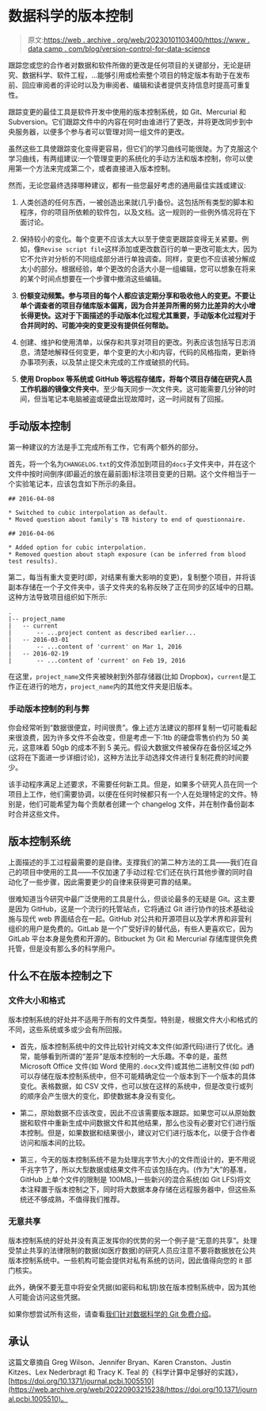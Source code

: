 # 数据科学的版本控制

> 原文:[https://web . archive . org/web/20230101103400/https://www . data camp . com/blog/version-control-for-data-science](https://web.archive.org/web/20230101103400/https://www.datacamp.com/blog/version-control-for-data-science)

跟踪您或您的合作者对数据和软件所做的更改是任何项目的关键部分，无论是研究、数据科学、软件工程，...能够引用或检索整个项目的特定版本有助于在发布前、回应审阅者的评论时以及为审阅者、编辑和读者提供支持信息时提高可重复性。

跟踪变更的最佳工具是软件开发中使用的版本控制系统，如 Git、Mercurial 和 Subversion。它们跟踪文件中的内容在何时由谁进行了更改，并将更改同步到中央服务器，以便多个参与者可以管理对同一组文件的更改。

虽然这些工具使跟踪变化变得更容易，但它们的学习曲线可能很陡。为了克服这个学习曲线，有两组建议:一个管理变更的系统化的手动方法和版本控制，你可以使用第一个方法来完成第二个，或者直接进入版本控制。

然而，无论您最终选择哪种建议，都有一些您最好考虑的通用最佳实践或建议:

1.  人类创造的任何东西，一被创造出来就(几乎)备份。这包括所有类型的脚本和程序，你的项目所依赖的软件包，以及文档。这一规则的一些例外情况将在下面讨论。

2.  保持较小的变化。每个变更不应该太大以至于使变更跟踪变得无关紧要。例如，像`Revise script file`这样添加或更改数百行的单一更改可能太大，因为它不允许对分析的不同组成部分进行单独调查。同样，变更也不应该被分解成太小的部分。根据经验，单个更改的合适大小是一组编辑，您可以想象在将来的某个时间点想要在一个步骤中撤消这些编辑。

3.  **份额变动频繁。参与项目的每个人都应该定期分享和吸收他人的变更。不要让单个调查者的项目存储库版本偏离，因为合并差异所需的努力比差异的大小增长得更快。这对于下面描述的手动版本化过程尤其重要，手动版本化过程对于合并同时的、可能冲突的变更没有提供任何帮助。**

4.  创建、维护和使用清单，以保存和共享对项目的更改。列表应该包括写日志消息，清楚地解释任何变更，单个变更的大小和内容，代码的风格指南，更新待办事项列表，以及禁止提交未完成的工作或破损的代码。

5.  **使用 Dropbox 等系统或 GitHub 等远程存储库，将每个项目存储在研究人员工作机器的镜像文件夹中**。至少每天同步一次文件夹。这可能需要几分钟的时间，但当笔记本电脑被盗或硬盘出现故障时，这一时间就有了回报。

## 手动版本控制

第一种建议的方法是手工完成所有工作，它有两个额外的部分。

首先，将一个名为`CHANGELOG.txt`的文件添加到项目的`docs`子文件夹中，并在这个文件中按时间倒序(即最近的放在最前面)标注项目变更的日期。这个文件相当于一个实验笔记本，应该包含如下所示的条目。

```
## 2016-04-08

* Switched to cubic interpolation as default.
* Moved question about family's TB history to end of questionnaire.

## 2016-04-06

* Added option for cubic interpolation.
* Removed question about staph exposure (can be inferred from blood test results). 
```

第二，每当有重大变更时(即，对结果有重大影响的变更)，复制整个项目，并将该副本存储在一个子文件夹中，该子文件夹的名称反映了正在同步的区域中的日期。这种方法导致项目组织如下所示:

```
.
|-- project_name
|   -- current
|       -- ...project content as described earlier...
|   -- 2016-03-01
|       -- ...content of 'current' on Mar 1, 2016
|   -- 2016-02-19
|       -- ...content of 'current' on Feb 19, 2016 
```

在这里，`project_name`文件夹被映射到外部存储器(比如 Dropbox)，`current`是工作正在进行的地方，`project_name`内的其他文件夹是旧版本。

### 手动版本控制的利与弊

你会经常听到“数据很便宜，时间很贵”。像上述方法建议的那样复制一切可能看起来很浪费，因为许多文件不会改变，但是考虑一下:1tb 的硬盘零售价约为 50 美元，这意味着 50gb 的成本不到 5 美元。假设大数据文件被保存在备份区域之外(这将在下面进一步详细讨论)，这种方法比手动选择文件进行复制花费的时间要少。

该手动程序满足上述要求，不需要任何新工具。但是，如果多个研究人员在同一个项目上工作，他们需要协调，以便在任何时候都只有一个人在处理特定的文件。特别是，他们可能希望为每个贡献者创建一个 changelog 文件，并在制作备份副本时合并这些文件。

## 版本控制系统

上面描述的手工过程最需要的是自律。支撑我们的第二种方法的工具——我们在自己的项目中使用的工具——不仅加速了手动过程:它们还在执行其他步骤的同时自动化了一些步骤，因此需要更少的自律来获得更可靠的结果。

很难知道当今研究中最广泛使用的工具是什么，但谈论最多的无疑是 Git。这主要是因为 GitHub，这是一个流行的托管站点，它将通过 Git 进行协作的技术基础设施与现代 web 界面结合在一起。GitHub 对公共和开源项目以及学术界和非营利组织的用户是免费的。GitLab 是一个广受好评的替代品，有些人更喜欢它，因为 GitLab 平台本身是免费和开源的。Bitbucket 为 Git 和 Mercurial 存储库提供免费托管，但是没有那么多的科学用户。

## 什么不在版本控制之下

### 文件大小和格式

版本控制系统的好处并不适用于所有的文件类型。特别是，根据文件大小和格式的不同，这些系统或多或少会有所回报。

*   首先，版本控制系统中的文件比较针对纯文本文件(如源代码)进行了优化。通常，能够看到所谓的“差异”是版本控制的一大乐趣。不幸的是，虽然 Microsoft Office 文件(如 Word 使用的`.docx`文件)或其他二进制文件(如 pdf)可以存储在版本控制系统中，但不可能精确定位一个版本到下一个版本的具体变化。表格数据，如 CSV 文件，也可以放在这样的系统中，但是改变行或列的顺序会产生很大的变化，即使数据本身没有变化。

*   第二，原始数据不应该改变，因此不应该需要版本跟踪。如果您可以从原始数据和软件中重新生成中间数据文件和其他结果，那么也没有必要对它们进行版本控制。但是，如果数据和结果很小，建议对它们进行版本化，以便于合作者访问和版本间的比较。

*   第三，今天的版本控制系统不是为处理兆字节大小的文件而设计的，更不用说千兆字节了，所以大型数据或结果文件不应该包括在内。(作为“大”的基准，GitHub 上单个文件的限制是 100MB。)一些新兴的混合系统(如 Git LFS)将文本注释置于版本控制之下，同时将大数据本身存储在远程服务器中，但这些系统还不够成熟，不值得我们推荐。

### 无意共享

版本控制系统的好处并没有真正发挥你的优势的另一个例子是“无意的共享”。处理受禁止共享的法律限制的数据(如医疗数据)的研究人员应注意不要将数据放在公共版本控制系统中。一些机构可能会提供对私有系统的访问，因此值得向您的 it 部门核实。

此外，确保不要无意中将安全凭据(如密码和私钥)放在版本控制系统中，因为其他人可能会访问这些凭据。

如果你想尝试所有这些，请查看[我们针对数据科学的 Git 免费介绍](https://web.archive.org/web/20220903215238/https://www.datacamp.com/courses/introduction-to-git-for-data-science)。

## 承认

这篇文章摘自 Greg Wilson、Jennifer Bryan、Karen Cranston、Justin Kitzes、Lex Nederbragt 和 Tracy K. Teal 的《科学计算中足够好的实践》，[https://doi.org/10.1371/journal.pcbi.1005510](https://web.archive.org/web/20220903215238/https://doi.org/10.1371/journal.pcbi.1005510)。
